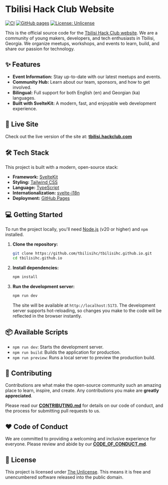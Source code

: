 # Tbilisi Hack Club Website

[![CI](https://github.com/tbilisihc/tbilisihc.github.io/actions/workflows/ci.yml/badge.svg)](https://github.com/tbilisihc/tbilisihc.github.io/actions/workflows/ci.yml)
[![GitHub pages](https://github.com/tbilisihc/tbilisihc.github.io/actions/workflows/deploy.yaml/badge.svg)](https://github.com/tbilisihc/tbilisihc.github.io/actions/workflows/deploy.yaml)
[![License: Unlicense](https://img.shields.io/badge/license-Unlicense-blue.svg)](http://unlicense.org/)

This is the official source code for the [Tbilisi Hack Club website](https://tbilisi.hackclub.com). We are a community of young makers, developers, and tech enthusiasts in Tbilisi, Georgia. We organize meetups, workshops, and events to learn, build, and share our passion for technology.

## ✨ Features

* **Event Information:** Stay up-to-date with our latest meetups and events.
* **Community Hub:** Learn about our team, sponsors, and how to get involved.
* **Bilingual:** Full support for both English (en) and Georgian (ka) languages.
* **Built with SvelteKit:** A modern, fast, and enjoyable web development experience.

## 🚀 Live Site

Check out the live version of the site at: **[tbilisi.hackclub.com](https://tbilisi.hackclub.com)**

## 🛠️ Tech Stack

This project is built with a modern, open-source stack:

* **Framework:** [SvelteKit](https://kit.svelte.dev/)
* **Styling:** [Tailwind CSS](https://tailwindcss.com/)
* **Language:** [TypeScript](https://www.typescriptlang.org/)
* **Internationalization:** [svelte-i18n](https://github.com/kaisermann/svelte-i18n)
* **Deployment:** [GitHub Pages](https://pages.github.com/)

## 💻 Getting Started

To run the project locally, you'll need [Node.js](https://nodejs.org/) (v20 or higher) and `npm` installed.

1.  **Clone the repository:**
    ```bash
    git clone https://github.com/tbilisihc/tbilisihc.github.io.git
    cd tbilisihc.github.io
    ```

2.  **Install dependencies:**
    ```bash
    npm install
    ```

3.  **Run the development server:**
    ```bash
    npm run dev
    ```
    The site will be available at `http://localhost:5173`. The development server supports hot-reloading, so changes you make to the code will be reflected in the browser instantly.

## 📦 Available Scripts

* `npm run dev`: Starts the development server.
* `npm run build`: Builds the application for production.
* `npm run preview`: Runs a local server to preview the production build.


## 🤝 Contributing

Contributions are what make the open-source community such an amazing place to learn, inspire, and create. Any contributions you make are **greatly appreciated**.

Please read our [**CONTRIBUTING.md**](https://github.com/tbilisihc/tbilisihc.github.io/blob/main/CONTRIBUTING.md) for details on our code of conduct, and the process for submitting pull requests to us.

## ❤️ Code of Conduct

We are committed to providing a welcoming and inclusive experience for everyone. Please review and abide by our [**CODE_OF_CONDUCT.md**](https://github.com/tbilisihc/tbilisihc.github.io/blob/main/CODE_OF_CONDUCT.md).

## 📜 License

This project is licensed under [The Unlicense](http://unlicense.org/). This means it is free and unencumbered software released into the public domain.
